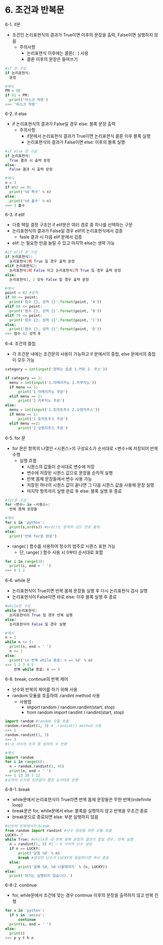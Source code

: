 # 6. 조건과 반복문
6-1. if문
 - 조건인 논리표현식의 결과가 True이면 이후의 문장을 출력, False이면 실행하지 않음
   - 주의사항
     - 논리표현식 이후에는 콜론( : ) 사용
     - 콜론 이후의 문장은 들여쓰기
  ```py
  #if 문 구성
  if 논리표현식:
    문장
  
  #예시
  PM = 90
  if 81 < PM:
    print('마스크 착용')
  >>> '마스크 착용'
  ```

6-2. if else
 - if 논리표현식의 결과가 False일 경우 else: 블록 문장 출력
   - 주의사항
     - if문에서 논리표현식 결과가 True이면 논리표현식 콜론 이후 블록 실행
     - 논리표현식의 결과가 False이면 else: 이후의 블록 실행
  ```py
  #if else 문 구성
  if 논리표현식:
    True 결과 시 출력 문장
  else:
    False 결과 시 출력 문장
  
  #예시
  n = 3
  if n%2 == 0:
    print('%d 짝수' % n)
  else:
    print('%d 홀수' % n)
  >>> 3 홀수
  ```

6-3. if elif
 - 다중 택일 결정 구조인 if elif문은 여러 경로 중 하나를 선택하는 구문
 - 논리표현식의 결과가 False일 경우 elif의 논리표현식에서 검증
   - fasle 결과 시 다음 elif 문에서 검증
 - elif: 는 필요한 만큼 늘릴 수 있고 마지막 else는 생략 가능
  ```py
  #if elif 문 구성
  if 논리표현식1:
    논리표현식1이 True 일 경우 출력 문장
  elif 논리표현식2:
    논리표현식1이 False 이고 논리표현식2가 True 일 경우 출력 문장
  else:
    논리표현식1, 2 모두 False 일 경우 출력 문장

  #예시
  point = 82 #성적
  if 90 <= point:
    print('점수 {}, 성적 {}'.format(point, 'A'))
  elif 80 <= point:
    print('점수 {}, 성적 {}'.format(point, 'B'))
  elif 70 <= point:
    print('점수 {}, 성적 {}'.format(point, 'C'))
  else:
    print('점수 {}, 성적 {}'.format(point, 'D'))
  >>> 점수 82 성적 B
  ```

6-4. 조건의 중첩
 - 각 조건문 내에는 조건문의 사용이 가능하고 if 문에서의 중첩, else 문에서의 중첩이 모두 가능
  ```py
  category = int(input('원하는 음료 1.커피 2. 주스'))

  if category == 1:
    menu = int(input('1.아메리카노 2.카푸치노'))
    if menu == 1:
        print('1 아메리카노 주문')
    elif menu == 2:
        print('2 카푸치노 주문')
  else:
    menu = int(input('1.토마토주스 2.오렌지주스'))
    if menu == 1:
        print('1 토마토주스 주문')
    elif menu ==2:
        print('2 오렌지주스 주문')
  ```

6-5. for 문
 - for 문은 항목의 나열인 <시퀀스>의 구성요소가 순서대로 <변수>에 저장되어 반복 수행
   - 실행 흐름
     - 시퀀스의 값들이 순서대로 변수에 저장
     - 변수에 저장된 시퀀스 값으로 문장들 순차적 실행
     - 반복 몸체 문장들에서 변수 사용 가능
     - 저장된 하나의 시퀀스 값이 끝나면 그 다음 시퀀스 값을 사용해 문장 실행
     - 마지막 항목까지 실행 완료 후 else: 블록 실행 후 종료
  ```py
  #for문 구성
  for <변수> in <시퀀스>:
    반복 몸체 문장들

  #예시
  for s in 'python':
    print(s,ord(s)) #ord()는 문자의 코드 번호 출력
  else:
    print('반복 for문 완료')
  ```
 - range( ) 함수를 사용하여 정수의 범주로 시퀀스 표현 가능
   - 단, range( ) 함수 사용 시 0부터 순서대로 포함
  ```py
  for i in range(3):
    print(i, end = ' ')
  >>> 0 1 2
  ```

6-6. while 문
 - 논리표현식이 True이면 반복 몸체 문장들 실행 후 다시 논리표현식 검사 실행
 - 논리표현식이 False이면 바로 else: 이후 블록 실행 후 종료
  ```py
  #while문 구성
  while 논리표현식:
    논리표현식이 True 일 경우 반복 실행
  else:
    논리표현식이 False 일 경우 실행
  
  #예시
  n = 1
  while n <= 5:
    print(n, end = ' ')
    n += 1
  else:
    print('\n 반복 while 종료: n => %d' % n)
  >>> 1 2 3 4 5
      반복 while 종료: n => 6
  ```

6-8. break, continue의 반복 제어
 - 난수와 반복의 제어를 하기 위해 사용
 - random 모듈을 호출하여 .randint method 사용
   - 사용법
     - import random / random.randint(start, stop)
     - from random import randint / randint(start, stop)
  ```py
  import random #random 모듈 호출
  random.randint(1, 3) # .randint() method 사용
  >>> 1
  random.randint(1, 3)
  >>> 3
  #1~3 사이의 숫자 중 임의의 수 반환
  
  #예시
  import random
  for i in range(6):
    n = random.randint(1, 45)
    print(n, end = ' ')
  >>> 1 13 30 7 22
  #숫자의 순서와 상관없이 뽑힌 순서대로 반환
  ```
6-8-1. break
 - while문에서 논리표현식이 True라면 반복 몸체 문장들은 무한 반복(indefinite loop)
 - break문은 for, while문에서 else: 블록을 실행하지 않고 반복을 무조건 종료
 - break문으로 종료되면 else: 부분 실행하지 않음
  ```py
  #난수의 반복에서의 break
  from random import randint #난수 생성을 위한 모듈 호출
  LUCKY= 7
  while True: #while문 내 반복 몸체 문장의 결과가 참일 경우, 반복 실행
    n = randint(1, 9) #1 ~ 9 사이의 난수 생성
    if n == LUCKY:
        print('당첨 %d' % n)
        break #생성된 난수가 LUCKY와 동일하다면 즉시 종료
    else:
        print('실패 %d, %d 나올때까지' % (n, LUCKY))
  else:
    print('여기는 실행되지 않습니다.')
  ```

6-8-2. continue
 - for, while문에서 조건에 맞는 경우 continue 이후의 문장을 출력하지 않고 반복 진행
  ```py
  for s in 'python':
    if s in 'aeiou':
        continue
    print(s, end = ' ')
  else:
    print()
  >>> p y t h n